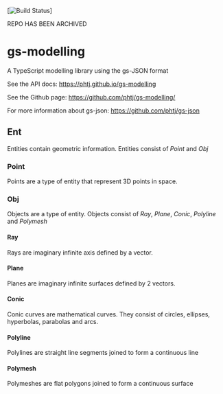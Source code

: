 [![Build Status](https://travis-ci.org/phtj/gs-json.svg?branch=master)]

REPO HAS BEEN ARCHIVED

# gs-modelling
A TypeScript modelling library using the gs-JSON format

See the API docs: https://phtj.github.io/gs-modelling

See the Github page: https://github.com/phtj/gs-modelling/

For more information about gs-json:
https://github.com/phtj/gs-json

## Ent
Entities contain geometric information. Entities consist of *Point* and *Obj*

### Point
Points are a type of entity that represent 3D points in space.

### Obj
Objects are a type of entity. Objects consist of *Ray*, *Plane*, *Conic*, *Polyline* and *Polymesh*

#### Ray
Rays are imaginary infinite axis defined by a vector.

#### Plane
Planes are imaginary infinite surfaces defined by 2 vectors.

#### Conic
Conic curves are mathematical curves. They consist of circles, ellipses, hyperbolas, parabolas and arcs.

#### Polyline
Polylines are straight line segments joined to form a continuous line

#### Polymesh
Polymeshes are flat polygons joined to form a continuous surface

